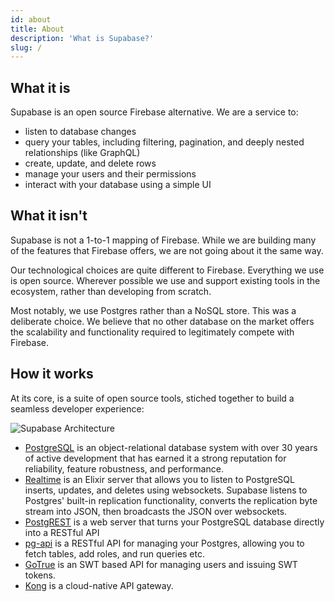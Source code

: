 ```yaml
---
id: about
title: About
description: 'What is Supabase?'
slug: /
---
```


## What it is

Supabase is an open source Firebase alternative. We are a service to:

- listen to database changes 
- query your tables, including filtering, pagination, and deeply nested relationships (like GraphQL)
- create, update, and delete rows
- manage your users and their permissions
- interact with your database using a simple UI


## What it isn't

Supabase is not a 1-to-1 mapping of Firebase. While we are building many of the features that Firebase offers, we are not going about it the same way. 

Our technological choices are quite different to Firebase. Everything we use is open source. Wherever possible we use and support existing tools in the ecosystem, rather than developing from scratch.

Most notably, we use Postgres rather than a NoSQL store. This was a deliberate choice. We believe that no other database on the market offers the scalability and functionality required to legitimately compete with Firebase. 

## How it works 

At its core, is a suite of open source tools, stiched together to build a seamless developer experience:

![Supabase Architecture](/img/supabase-architecture.png)

- [PostgreSQL](https://www.postgresql.org/) is an object-relational database system with over 30 years of active development that has earned it a strong reputation for reliability, feature robustness, and performance.
- [Realtime](https://github.com/supabase/realtime) is an Elixir server that allows you to listen to PostgreSQL inserts, updates, and deletes using websockets. Supabase listens to Postgres' built-in replication functionality, converts the replication byte stream into JSON, then broadcasts the JSON over websockets. 
- [PostgREST](http://postgrest.org/) is a web server that turns your PostgreSQL database directly into a RESTful API
- [pg-api](https://github.com/supabase/pg-api) is a RESTful API for managing your Postgres, allowing you to fetch tables, add roles, and run queries etc.
- [GoTrue](https://github.com/netlify/gotrue) is an SWT based API for managing users and issuing SWT tokens.
- [Kong](https://github.com/Kong/kong) is a cloud-native API gateway.


